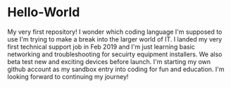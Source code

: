 # Hello-World
My very first repository!
I wonder which coding language I'm supposed to use
I'm trying to make a break into the larger world of IT. I landed my very first technical support job in Feb 2019 and I'm just learning basic networking and troubleshooting for secuirty equipment installers.  We also beta test new and exciting devices before launch. I'm starting my own github account as my sandbox entry into coding for fun and education.  I'm looking forward to continuing my journey!
